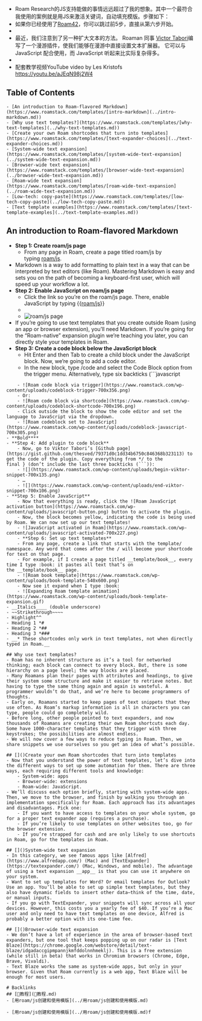 - Roam Research的JS支持能做的事情远远超过了我的想象。其中一个最符合我使用的案例就是用JS来激活关键词，自动填充模版。步骤如下：
- 如果你已经使用了[Roam42](https://www.roamstack.com/roam42)，你可以跳过前5步，直接从第六步开始。 
- 
- 最近，我们注意到了另一种扩大文本的方法。 Roaman 同事 [Victor Tabori](https://twitter.com/ViktorTabori)编写了一个漫游插件，使我们能够在漫游中直接设置文本扩展器。 它可以与 JavaScript 配合使用，而 JavaScript 听起来比实际复杂得多。
- 
- 配套教学视频YouTube video by Les Kristofs https://youtu.be/aJEqN98j2W4

## Table of Contents
    - [An introduction to Roam-flavored Markdown](https://www.roamstack.com/templates/[intro-markdown](../intro-markdown.md))
    - [Why use text templates?](https://www.roamstack.com/templates/[why-text-templates](../why-text-templates.md))
    - [Create your own Roam shortcodes that turn into templates](https://www.roamstack.com/templates/[text-expander-choices](../text-expander-choices.md))
    - [System-wide text expansion](https://www.roamstack.com/templates/[system-wide-text-expansion](../system-wide-text-expansion.md))
    - [Browser-wide text expansion](https://www.roamstack.com/templates/[browser-wide-text-expansion](../browser-wide-text-expansion.md))
    - [Roam-wide text expansion](https://www.roamstack.com/templates/[roam-wide-text-expansion](../roam-wide-text-expansion.md))
    - [Low-tech: copy-paste](https://www.roamstack.com/templates/[low-tech-copy-paste](../low-tech-copy-paste.md))
    - [Text template examples](https://www.roamstack.com/templates/[text-template-examples](../text-template-examples.md))

## []()An introduction to Roam-flavored Markdown
- **Step 1: Create roam/js page**
    - From any page in Roam, create a page titled roam/js by typing [roam/js](../roam/js.md).
- Markdown is a way to add formatting to plain text in a way that can be interpreted by text editors (like Roam). Mastering Markdown is easy and sets you on the path of becoming a keyboard-first user, which will speed up your workflow a lot.
- **Step 2: Enable JavaScript on roam/js page**
    - Click the link so you’re on the roam/js page. There, enable JavaScript by typing {{[roam/js](../roam/js.md)}}
    - 
    - ![roam/js page](https://www.roamstack.com/wp-content/uploads/roamjs-page.png)
- If you’re going to use text templates that you create outside Roam (using an app or browser extension), you’ll need Markdown. If you’re going for the “Roam-native” expansion plugin we’re teaching you later, you can directly style your templates in Roam.
- **Step 3: Create a code block below the JavaScript block**
    - Hit Enter and then Tab to create a child block under the JavaScript block. Now, we’re going to add a code editor.
    - In the new block, type /code and select the Code Block option from the trigger menu. Alternatively, type six backticks (```javascript
```).
    - ![Roam code block via trigger](https://www.roamstack.com/wp-content/uploads/codeblock-trigger-700x356.png)
    - Or:
    - ![Roam code block via shortcode](https://www.roamstack.com/wp-content/uploads/codeblock-shortcode-700x196.png)
    - Click outside the block to show the code editor and set the language to JavaScript via the dropdown.
    - ![Roam codeblock set to JavaScript](https://www.roamstack.com/wp-content/uploads/codeblock-javascript-700x305.png)
- **Bold****
- **Step 4: Add plugin to code block**
    - Now, go to Viktor Tabori’s [Github page](https://gist.github.com/thesved/79371d0c1dd34b6750c846368b323113) to get the code of the plugin. Copy everything from */ to the final } (don’t include the last three backticks (```)):
    - ![](https://www.roamstack.com/wp-content/uploads/begin-viktor-snippet-700x135.png)
    - …
    - ![](https://www.roamstack.com/wp-content/uploads/end-viktor-snippet-700x106.png)
- **Step 5: Enable JavaScript**
    - Now that everything is ready, click the ![Roam JavaScript activation button](https://www.roamstack.com/wp-content/uploads/javascript-button.png) button to activate the plugin.
    - Now, the block becomes yellow, indicating the code is being used by Roam. We can now set up our text templates!
    - ![JavaScript activated in Roam](https://www.roamstack.com/wp-content/uploads/javascript-activated-700x227.png)
    - **Step 6: Set up text templates**
    - From any page, create a link that starts with the template/ namespace. Any word that comes after the / will become your shortcode for text on that page.
    - For example, if I create a page titled __template/book__, every time I type :book: it pastes all text that’s on the __template/book__ page.
    - ![Roam book template](https://www.roamstack.com/wp-content/uploads/book-template-540x600.png)
    - Now see it expand when I type :book:
    - ![Expanding Roam template animation](https://www.roamstack.com/wp-content/uploads/book-template-expansion.gif)
- __Italics____ (double underscore)
- ~~Strikethrough~~~~
- Highlight^^
- Heading 1 *#
- Heading 2 *##
- Heading 3 *###
- __* These shortcodes only work in text templates, not when directly typed in Roam.__

## Why use text templates?
- Roam has no inherent structure as it’s a tool for networked thinking; each block can connect to every block. But, there is some hierarchy on a page level; the way blocks are placed.
- Many Roamans plan their pages with attributes and headings, to give their system some structure and make it easier to retrieve notes. But having to type the same thing again and again is wasteful. A programmer wouldn’t do that, and we’re here to become programmers of thoughts.
- Early on, Roamans started to keep pages of text snippets that they use often. As Roam’s markup information is all in characters you can type, people could go completely wild.
- Before long, other people pointed to text expanders, and now thousands of Roamans are creating their own Roam shortcuts each day. Some have 1000-character templates that they trigger with three keystrokes; the possibilities are almost endless.
- We will now cover a few ways to reduce typing in Roam. Then, we share snippets we use ourselves so you get an idea of what’s possible.

## []()Create your own Roam shortcodes that turn into templates
- Now that you understand the power of text templates, let’s dive into the different ways to set up some automation for them. There are three ways, each requiring different tools and knowledge:
    - System-wide: apps
    - Browser-wide: extensions
    - Roam-wide: JavaScript.
- We’ll discuss each option briefly, starting with system-wide apps. Then, we move to the browser, and finish by walking you through an implementation specifically for Roam. Each approach has its advantages and disadvantages. Pick one:
    - If you want to have access to templates on your whole system, go for a proper text expander app (requires a purchase).
    - If you’re likely to use templates on other websites too, go for the browser extension.
    - If you’re strapped for cash and are only likely to use shortcuts in Roam, go for the templates in Roam.

## []()System-wide text expansion
- In this category, we see famous apps like [Alfred](https://www.alfredapp.com/) (Mac) and [TextExpander](https://textexpander.com/) (Mac, Windows, and mobile). The advantage of using a text expansion __app__ is that you can use it anywhere on your system.
- Want to set up templates for Word? Or email templates for Outlook? Use an app. You’ll be able to set up simple text templates, but they also have dynamic fields to insert other data—think of the time, date, or manual inputs.
- If you go with TextExpander, your snippets will sync across all your devices. However, this costs you a yearly fee of $40. If you’re a Mac user and only need to have text templates on one device, Alfred is probably a better option with its one-time fee.

## []()Browser-wide text expansion
- We don’t have a lot of experience in the area of browser-based text expanders, but one tool that keeps popping up on our radar is [Text Blaze](https://chrome.google.com/webstore/detail/text-blaze/idgadaccgipmpannjkmfddolnnhmeklj). This is a free extension (while still in beta) that works in Chromium browsers (Chrome, Edge, Brave, Vivaldi).
- Text Blaze works the same as system-wide apps, but only in your browser. Given that Roam currently is a web app, Text Blaze will be enough for most users.

# Backlinks
## [📘教程](📘教程.md)
- [用roam/js创建和使用模版](../用roam/js创建和使用模版.md)

- [用roam/js创建和使用模版](../用roam/js创建和使用模版.md)f

